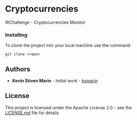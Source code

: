# Cryptocurrencies
WChallenge - Cryptocurrencies Monitor

### Installing

To clone the project into your local machine use the command:

```
git clone <repo>
```

## Authors

* **Kevin Stiven Marin** - *Initial work* - [ksmarin](https://github.com/ksmarin/Cryptocurrencies)

## License

This project is licensed under the Apache License 2.0 - see the [LICENSE.md](LICENSE.md) file for details
